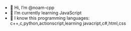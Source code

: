 - 👋 Hi, I’m @noam-cpp
- 🌱 I’m currently learning JavaScript
- 📱 I know this programming languages: c++,c,python,actionscript,learning javacript,c#,html,css



<!---
noam-cpp/noam-cpp is a ✨ special ✨ repository because its `README.md` (this file) appears on your GitHub profile.
You can click the Preview link to take a look at your changes.
--->
